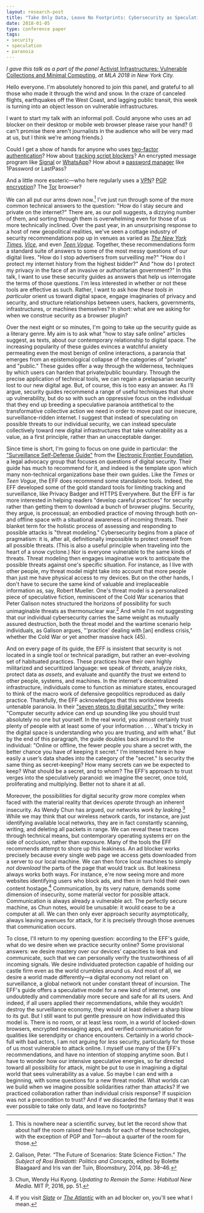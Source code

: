 ```yaml
---
layout: research-post
title: "Take Only Data, Leave No Footprints: Cybersecurity as Speculative Paranoia"
date: 2018-01-05
type: conference paper
tags:
- security
- speculation
- paranoia
---
```


*I gave this talk as a part of the panel* [Activist Infrastructures: Vulnerable Collections and Minimal Computing](https://mla.confex.com/mla/2018/meetingapp.cgi/Session/2310), *at MLA 2018 in New York City.*

Hello everyone. I'm absolutely honored to join this panel, and grateful to all those who made it through the wind and snow. In the craze of canceled flights, earthquakes off the West Coast, and lagging public transit, this week is turning into an object lesson on vulnerable infrastructures.

I want to start my talk with an informal poll. Could anyone who uses an ad blocker on their desktop or mobile web browser please raise your hand? (I can't promise there aren't journalists in the audience who will be very mad at us, but I think we're among friends.)

Could I get a show of hands for anyone who uses [two-factor authentication](https://en.wikipedia.org/wiki/Multi-factor_authentication)? How about [tracking script blockers](https://en.wikipedia.org/wiki/Privacy_Badger)? An encrypted message program like [Signal](https://signal.org/) or [WhatsApp](https://www.whatsapp.com/)? How about a [password manager](https://en.wikipedia.org/wiki/Password_manager) like 1Password or LastPass?

And a little more esoteric—who here regularly uses a [VPN](https://en.wikipedia.org/wiki/Virtual_private_network)? [PGP encryption](https://en.wikipedia.org/wiki/Pretty_Good_Privacy)? The [Tor](https://en.wikipedia.org/wiki/Tor_(anonymity_network)) browser?

We can all put our arms down now.[^1] I've just run through some of the more common technical answers to the question: "How do I stay secure and private on the internet?" There are, as our poll suggests, a dizzying number of them, and sorting through them is overwhelming even for those of us more technically inclined. Over the past year, in an unsurprising response to a host of new geopolitical realities, we've seen a cottage industry of security recommendations pop up in venues as varied as [*The New York Times*](https://www.nytimes.com/interactive/2017/technology/how-to-protect-data-online.html), [*Vice*](https://motherboard.vice.com/en_us/article/d3devm/motherboard-guide-to-not-getting-hacked-online-safety-guide), and even [*Teen Vogue*](https://www.teenvogue.com/story/how-to-keep-your-internet-history-private). Together, these recommendations form a standard suite of answers to some of the most messy questions of our digital lives. "How do I stop advertisers from surveilling me?" "How do I protect my internet history from the highest bidder?" And "how do I protect my privacy in the face of an invasive or authoritarian government?" In this talk, I want to use these security guides as answers that help us interrogate the terms of those questions. I'm less interested in whether or not these tools are effective as such. Rather, I want to ask how *these tools in particular* orient us toward digital space, engage imaginaries of privacy and security, and structure relationships between users, hackers, governments, infrastructures, or machines themselves? In short: what are we asking for when we construe security as a browser plugin?

[^1]: This is nowhere near a scientific survey, but let the record show that about half the room raised their hands for each of these technologies, with the exception of PGP and Tor—about a quarter of the room for those.

Over the next eight or so minutes, I'm going to take up the security guide as a literary genre. My aim is to ask what "how to stay safe online" articles suggest, as texts, about our contemporary relationship to digital space. The increasing popularity of these guides evinces a watchful anxiety permeating even the most benign of online interactions, a paranoia that emerges from an epistemological collapse of the categories of "private" and "public." These guides offer a way through the wilderness, techniques by which users can harden that private/public boundary. Through the precise application of technical tools, we can regain a prelapsarian security lost to our new digital age. But, of course, this is too easy an answer. As I’ll argue, security guides recommend a range of useful techniques that shore up vulnerability, but do so with such an oppressive focus on the individual that they end up breeding a speculative paranoia antithetical to the transformative collective action we need in order to move past our insecure, surveillance-ridden internet. I suggest that instead of speculating on possible threats to our individual security, we can instead speculate collectively toward new digital infrastructures that take vulnerability as a value, as a first principle, rather than an unacceptable danger.

Since time is short, I'm going to focus on one guide in particular: the ["Surveillance Self-Defense Guide"](https://ssd.eff.org/) from the [Electronic Frontier Foundation](https://www.eff.org/), a legal advocacy group that focuses on questions of digital security. Their guide has much to recommend for it, and indeed is the template upon which many non-technical organizations base their own guides. Like the *Times* or *Teen Vogue*, the EFF does recommend some standalone tools. Indeed, the EFF developed some of the gold standard tools for limiting tracking and surveillance, like Privacy Badger and HTTPS Everywhere. But the EFF is far more interested in helping readers "develop careful practices" for security rather than getting them to download a bunch of browser plugins. Security, they argue, is processual; an embodied practice of moving through both on- and offline space with a situational awareness of incoming threats. Their blanket term for the holistic process of assessing and responding to possible attacks is "threat modeling." Cybersecurity begins from a place of pragmatism: it is, after all, definitionally impossible to protect oneself from all possible threats. (This is also a useful principle when traveling into the heart of a snow cyclone.) Nor is everyone vulnerable to the same kinds of threats. Threat modeling then engages imaginative work to anticipate the possible threats against one's specific situation. For instance, as I live with other people, my threat model might take into account that more people than just me have physical access to my devices. But on the other hands, I don't have to secure the same kind of valuable and irreplaceable information as, say, Robert Mueller. One's threat model is a personalized piece of speculative fiction, reminiscent of the Cold War scenarios that Peter Galison notes structured the horizons of possibility for such unimaginable threats as thermonuclear war.[^2] And while I'm not suggesting that our individual cybersecurity carries the same weight as mutually assured destruction, both the threat model and the wartime scenario help individuals, as Galison argues, "'practice' dealing with [an] endless crisis," whether the Cold War or yet another massive hack (45).

[^2]: Galison, Peter. “The Future of Scenarios: State Science Fiction.” *The Subject of Rosi Braidotti: Politics and Concepts*, edited by Bolette Blaagaard and Iris van der Tuin, Bloomsbury, 2014, pp. 38–46.

And on every page of its guide, the EFF is insistent that security is not located in a single tool or technical paradigm, but rather an ever-evolving set of habituated practices. These practices have their own highly militarized and securitized language: we speak of *threats*, analyze *risks*, protect data as *assets*, and evaluate and quantify the *trust* we extend to other people, systems, and machines. In the internet's decentralized infrastructure, individuals come to function as miniature states, encouraged to think of the macro work of defensive geopolitics reproduced as daily practice. Thankfully, the EFF acknowledges that this worldview breeds untenable paranoia. In their ["seven steps to digital security,"](https://ssd.eff.org/en/module/seven-steps-digital-security) they write: "Computer security advice can end up sounding like you should trust absolutely no one but yourself. In the real world, you almost certainly trust plenty of people with at least some of your information . . . What's tricky in the digital space is understanding who you are trusting, and with what." But by the end of this paragraph, the guide doubles back around to the individual: "Online or offline, the fewer people you share a secret with, the better chance you have of keeping it secret." I’m interested here in how easily a user’s data shades into the category of the "secret." Is security the same thing as secret-keeping? How many secrets can we be expected to keep? What should be a secret, and to whom? The EFF’s approach to trust verges into the speculatively paranoid: we imagine the secret, once told, proliferating and multiplying. Better not to share it at all.

Moreover, the possibilities for digital security grow more complex when faced with the material reality that devices *operate* through an inherent insecurity. As Wendy Chun has argued, our networks *work by leaking*.[^3] While we may think that our wireless network cards, for instance, are just identifying available local networks, they are in fact constantly scanning, writing, and deleting all packets in range. We can reveal these traces through technical means, but contemporary operating systems err on the side of occlusion, rather than exposure. Many of the tools the EFF recommends attempt to shore up this leakiness. An ad blocker works precisely because every single web page we access gets downloaded from a server to our local machine. We can then force local machines to simply *not download* the parts of the page that would track us. But leakiness always works both ways. For instance, e're now seeing more and more websites identifying users who block ads, and then in turn hold their own content hostage.[^4] Communication, by its very nature, demands some dimension of insecurity, some material vector for possible attack. Communication is always already a vulnerable act. The perfectly secure machine, as Chun notes, would be unusable: it would cease to be a computer at all. We can then only ever approach security asymptotically, always leaving avenues for attack, for it is precisely through those avenues that communication occurs.

[^3]: Chun, Wendy Hui Kyong. *Updating to Remain the Same: Habitual New Media*. MIT P, 2016, pp. 51.

[^4]: If you visit [*Slate*](http://www.slate.com/) or [*The Atlantic*](https://www.theatlantic.com/) with an ad blocker on, you'll see what I mean.

To close, I'll return to my opening question: according to the EFF's guide, what do we desire when we practice security online? Some provisional answers: we desire mastery over our devices’ capacities to leak and communicate, such that we can personally verify the trustworthiness of all incoming signals. We desire individuated protection capable of holding our castle firm even as the world crumbles around us. And most of all, we desire a world made differently—a digital economy not reliant on surveillance, a global network not under constant threat of incursion. The EFF's guide offers a speculative model for a new kind of internet, one undoubtedly and commendably more secure and safe for all its users. And indeed, if all users applied their recommendations, while they wouldn’t destroy the surveillance economy, they would at least deliver a sharp blow to its gut. But I still want to put gentle pressure on how individuated this model is. There is no room, or at least less room, in a world of locked-down browsers, encrypted messaging apps, and verified communication for qualities like serendipity or chance encounters. Certainly in a world chock-full with bad actors, I am not arguing for *less* security, particularly for those of us most vulnerable to attack online. I myself use many of the EFF's recommendations, and have no intention of stopping anytime soon. But I have to wonder how our intensive speculative energies, so far directed toward all possibility for attack, might be put to use in imagining a digital world that sees vulnerability as a value. So maybe I can end with a beginning, with some questions for a new threat model. What worlds can we build when we imagine possible solidarities rather than attacks? If we practiced collaboration rather than individual crisis response? If suspicion was not a precondition to trust? And if we discarded the fantasy that it was ever possible to take only data, and leave no footprints?
